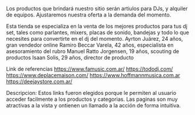 Los productos que brindará nuestro sitio serán artiulos para DJs, y alquiler de equipos. Ajustaremos nuestra oferta a la demanda del momento. 

Esta tienda se especializa en la venta de los mejores productos para tus dj set, tales como parlantes, mixers, placas de sonido, bandejas y todo lo que necesites para convertirte en el dj del momento.
Ayrton Juárez, 24 años, gran vendedor online
Ramiro Beccar Varela, 42 años, especialista en asesoramiento del rubro
Manuel Ratto Jorgensen, 19 años, scouting de productos
Isaan Solis, 29 años, director de producto

Link de referencias
https://www.famusic.com.ar/ 
https://tododj.com/
https://www.deplacemaison.com/
https://www.hoffmannmusica.com.ar
https://deejaystore.com.ar/

Descripcion: Estos links fueron elegidos porque le permiten al usuario acceder facilmente a los productos y categorias. Las paginas son muy atractivas a la vista y ontienen un llamado a la acción de forma intuitiva. 




